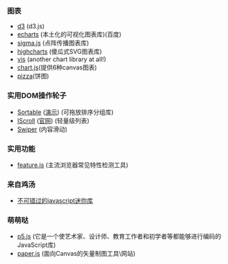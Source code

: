 
### 图表

- [d3](https://github.com/mbostock/d3) (d3.js)
- [echarts](https://github.com/ecomfe/echarts) (本土化的可视化图表库)(百度)
- [sigma.js](https://github.com/jacomyal/sigma.js/) (点阵传播图表库)
- [highcharts](https://github.com/highcharts/highcharts) (傻瓜式SVG图表库)
- [vis](https://github.com/almende/vis) (another chart library at all!)
- [chart.js](https://github.com/nnnick/Chart.js)(提供6种canvas图表)
- [pizza](https://github.com/zurb/pizza)(饼图)

### 实用DOM操作轮子
- [Sortable](https://github.com/RubaXa/Sortable) ([演示](http://rubaxa.github.io/Sortable/)) (可拖放排序分组库)
- [IScroll](https://github.com/cubiq/iscroll) ([官网](http://cubiq.org/iscroll-5)) (轻量级列表)
- [Swiper](https://github.com/nolimits4web/Swiper) (内容滑动)

### 实用功能
- [feature.js](https://github.com/viljamis/feature.js/) (主流浏览器常见特性检测工具)

### 来自鸡汤
- [不可错过的javascript迷你库](http://yanhaijing.com/js/2015/12/29/mini-js-lib/)

### 萌萌哒

- [p5.js](https://github.com/processing/p5.js) (它是一个使艺术家、设计师、教育工作者和初学者等都能够进行编码的JavaScript库)
- [paper.js](https://github.com/paperjs/paper.js) (面向Canvas的矢量制图工具\网站)
